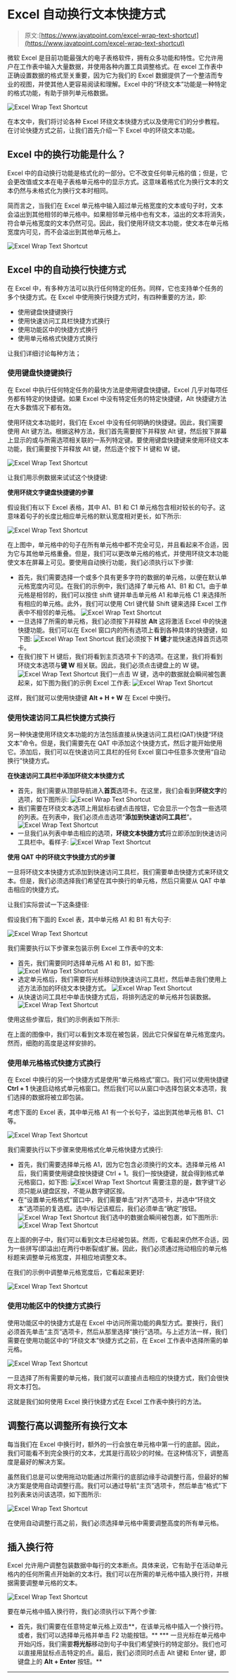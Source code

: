 # Excel 自动换行文本快捷方式

> 原文:[https://www.javatpoint.com/excel-wrap-text-shortcut](https://www.javatpoint.com/excel-wrap-text-shortcut)

微软 Excel 是目前功能最强大的电子表格软件，拥有众多功能和特性。它允许用户在工作表中输入大量数据，并使用各种内置工具调整格式。在 excel 工作表中正确设置数据的格式至关重要，因为它为我们的 Excel 数据提供了一个整洁而专业的视图，并使其他人更容易阅读和理解。Excel 中的“环绕文本”功能是一种特定的格式功能，有助于排列单元格数据。

![Excel Wrap Text Shortcut](img/705bfc5b4344621d21bbd4793910b281.png)

在本文中，我们将讨论各种 Excel 环绕文本快捷方式以及使用它们的分步教程。在讨论快捷方式之前，让我们首先介绍一下 Excel 中的环绕文本功能。

## Excel 中的换行功能是什么？

Excel 中的自动换行功能是格式化的一部分。它不改变任何单元格的值；但是，它会更改值或文本在电子表格单元格中的显示方式。这意味着格式化为换行文本的文本仍然与未格式化为换行文本时相同。

简而言之，当我们在 Excel 单元格中输入超过单元格宽度的文本或句子时，文本会溢出到其他相邻的单元格中。如果相邻单元格中也有文本，溢出的文本将消失，符合单元格宽度的文本仍然可见。因此，我们使用环绕文本功能，使文本在单元格宽度内可见，而不会溢出到其他单元格上。

![Excel Wrap Text Shortcut](img/f88fef0018a5ff5ac163652ebb3c0ac3.png)

## Excel 中的自动换行快捷方式

在 Excel 中，有多种方法可以执行任何特定的任务。同样，它也支持单个任务的多个快捷方式。在 Excel 中使用换行快捷方式时，有四种重要的方法，即:

*   使用键盘快捷键换行
*   使用快速访问工具栏快捷方式换行
*   使用功能区中的快捷方式换行
*   使用单元格格式快捷方式换行

让我们详细讨论每种方法；

### 使用键盘快捷键换行

在 Excel 中执行任何特定任务的最快方法是使用键盘快捷键。Excel 几乎对每项任务都有特定的快捷键。如果 Excel 中没有特定任务的特定快捷键，Alt 快捷键方法在大多数情况下都有效。

使用环绕文本功能时，我们在 Excel 中没有任何明确的快捷键。因此，我们需要使用 Alt 键方法。根据这种方法，我们首先需要按下并释放 Alt 键，然后按下屏幕上显示的或与所需选项相关联的一系列特定键。要使用键盘快捷键来使用环绕文本功能，我们需要按下并释放 Alt 键，然后逐个按下 H 键和 W 键。

![Excel Wrap Text Shortcut](img/e093f16ac23e8c639501a7be4254853a.png)

让我们用示例数据来试试这个快捷键:

**使用环绕文字键盘快捷键的步骤**

假设我们有以下 Excel 表格，其中 A1、B1 和 C1 单元格包含相对较长的句子。这意味着句子的长度比相应单元格的默认宽度相对更长，如下所示:

![Excel Wrap Text Shortcut](img/a6f1ce8d4758dea50d3edbb3bf310508.png)

在上图中，单元格中的句子在所有单元格中都不完全可见，并且看起来不合适，因为它与其他单元格重叠。但是，我们可以更改单元格的格式，并使用环绕文本功能使文本在屏幕上可见。要使用自动换行功能，我们必须执行以下步骤:

*   首先，我们需要选择一个或多个具有更多字符的数据的单元格，以便在默认单元格宽度内可见。在我们的示例中，我们选择了单元格 A1、B1 和 C1。由于单元格是相邻的，我们可以按住 shift 键并单击单元格 A1 和单元格 C1 来选择所有相应的单元格。此外，我们可以使用 Ctrl 键代替 Shift 键来选择 Excel 工作表中不相邻的单元格。
    ![Excel Wrap Text Shortcut](img/a17134f104bf2c5a2d663f89af7873f5.png)
*   一旦选择了所需的单元格，我们必须按下并释放 **Alt** 这将激活 Excel 中的快速快捷功能。我们可以在 Excel 窗口内的所有选项上看到各种具体的快捷键，如下图:
    ![Excel Wrap Text Shortcut](img/a4a415a165f77df812bcaf146d09b6bb.png)
    我们必须按下 **H 键**才能快速选择首页选项卡。
*   在我们按下 H 键后，我们将看到主页选项卡下的选项。在这里，我们将看到环绕文本选项与**键 W** 相关联。因此，我们必须点击键盘上的 W 键。
    ![Excel Wrap Text Shortcut](img/5b94795ecd6dfe1f3e2402e4ddf2f972.png)
    我们一点击 W 键，选中的数据就会瞬间被包裹起来，如下图为我们的示例 Excel 工作表:
    ![Excel Wrap Text Shortcut](img/8cdf0665f6b5a9651f137f25d0a65b29.png)

这样，我们就可以使用快捷键 **Alt + H + W** 在 Excel 中换行。

### 使用快速访问工具栏快捷方式换行

另一种快速使用环绕文本功能的方法包括直接从快速访问工具栏(QAT)快捷“环绕文本”命令。但是，我们需要先在 QAT 中添加这个快捷方式，然后才能开始使用它。添加后，我们可以在快速访问工具栏的任何 Excel 窗口中任意多次使用“自动换行”快捷方式。

**在快速访问工具栏中添加环绕文本快捷方式**

*   首先，我们需要从顶部导航进入**首页**选项卡。在这里，我们会看到**环绕文字**的选项，如下图所示:
    ![Excel Wrap Text Shortcut](img/f48b08121c0a83a0daee806ab393ac65.png)
*   我们需要在环绕文本选项上用鼠标右键点击按钮，它会显示一个包含一些选项的列表。在列表中，我们必须点击选项“**添加到快速访问工具栏**”。
    ![Excel Wrap Text Shortcut](img/e0815447a1e0b3ec1b4bb7db584f05f0.png)
*   一旦我们从列表中单击相应的选项，**环绕文本快捷方式**将立即添加到快速访问工具栏中。看样子:
    ![Excel Wrap Text Shortcut](img/929b9f7295e236b0dc8d4bf5c1a60cbf.png)

**使用 QAT 中的环绕文字快捷方式的步骤**

一旦将环绕文本快捷方式添加到快速访问工具栏，我们需要单击快捷方式来环绕文本。但是，我们必须选择我们希望在其中换行的单元格，然后只需要从 QAT 中单击相应的快捷方式。

让我们实际尝试一下这条捷径:

假设我们有下面的 Excel 表，其中单元格 A1 和 B1 有大句子:

![Excel Wrap Text Shortcut](img/c4a639149b6a45a6a9a57fc53c25473d.png)

我们需要执行以下步骤来包装示例 Excel 工作表中的文本:

*   首先，我们需要同时选择单元格 A1 和 B1，如下图:
    ![Excel Wrap Text Shortcut](img/d69860c2413494406b29f304b3a1654e.png)
*   选定单元格后，我们需要将光标移动到快速访问工具栏，然后单击我们使用上述方法添加的环绕文本快捷方式。
    ![Excel Wrap Text Shortcut](img/a23bcdf18cf3229bb046ed0efd8da000.png)
*   从快速访问工具栏中单击快捷方式后，将排列选定的单元格并包装数据。
    ![Excel Wrap Text Shortcut](img/e8c569e43aa9241c89f30f3f74007590.png)

使用这些步骤后，我们的示例表如下所示:

在上面的图像中，我们可以看到文本现在被包装，因此它只保留在单元格宽度内。然而，细胞的高度是这样安排的。

### 使用单元格格式快捷方式换行

在 Excel 中换行的另一个快捷方式是使用“单元格格式”窗口。我们可以使用快捷键 **Ctrl + 1** 快速启动格式单元格窗口。然后我们可以从窗口中选择包装文本选项，我们选择的数据将被立即包装。

考虑下面的 Excel 表，其中单元格 A1 有一个长句子，溢出到其他单元格 B1、C1 等。

![Excel Wrap Text Shortcut](img/4c82bcbf03cdee89532822f72781aff0.png)

我们需要执行以下步骤来使用格式化单元格快捷方式换行:

*   首先，我们需要选择单元格 A1，因为它包含必须换行的文本。选择单元格 A1 后，我们需要使用键盘按快捷键 Ctrl + 1。我们一按快捷键，就会得到格式单元格窗口，如下图:
    ![Excel Wrap Text Shortcut](img/b5e7b8bba08d3905a029045b4b2ec001.png)
    需要注意的是，数字键‘1’必须只能从键盘区按，不能从数字键区按。
*   在“设置单元格格式”窗口中，我们需要单击“对齐”选项卡，并选中“环绕文本”选项前的复选框。选中/标记该框后，我们必须单击“确定”按钮。
    ![Excel Wrap Text Shortcut](img/4f6620fae93795b018a65d9b741445f2.png)
    我们选中的数据会瞬间被包裹，如下图所示:
    ![Excel Wrap Text Shortcut](img/94e4da1809df804ff6ef229f89384391.png)

在上面的例子中，我们可以看到文本已经被包装。然而，它看起来仍然不合适，因为一些拼写(即溢出)在两行中断裂或扩展。因此，我们必须通过拖动相应的单元格标题来调整单元格宽度，并相应地调整文本。

在我们的示例中调整单元格宽度后，它看起来更好:

![Excel Wrap Text Shortcut](img/6ed06de4c5bc41dcb9996acb22c02cf1.png)

### 使用功能区中的快捷方式换行

使用功能区中的快捷方式是在 Excel 中访问所需功能的典型方式。要换行，我们必须首先单击“主页”选项卡，然后从那里选择“换行”选项。与上述方法一样，我们需要在使用功能区中的“环绕文本”快捷方式之前，在 Excel 工作表中选择所需的单元格。

![Excel Wrap Text Shortcut](img/f3a3d43ffdd2be68b27182a115222d0b.png)

一旦选择了所有需要的单元格，我们就可以直接点击相应的快捷方式，我们会很快将文本打包。

这就是我们如何使用 Excel 换行快捷方式在 Excel 工作表中换行的方法。

## 调整行高以调整所有换行文本

每当我们在 Excel 中换行时，额外的一行会放在单元格中第一行的底部。因此，我们可能看不到完全换行的文本，尤其是行高较少的时候。在这种情况下，调整高度是最好的解决方案。

虽然我们总是可以使用拖动功能通过所需行的底部边缘手动调整行高，但最好的解决方案是使用自动调整行高。我们可以通过导航“主页”选项卡，然后单击“格式”下拉列表来访问该选项，如下图所示:

![Excel Wrap Text Shortcut](img/842b10018de953c524cdf89accef82cf.png)

在使用自动调整行高之前，我们必须选择单元格中需要调整高度的所有单元格。

## 插入换行符

Excel 允许用户调整包装数据中每行的文本断点。具体来说，它有助于在活动单元格内的任何所需点开始新的文本行。我们可以在所需的单元格中插入换行符，并根据需要调整单元格的文本。

![Excel Wrap Text Shortcut](img/8187161fcc6d5c1702a8a338181a88e5.png)

要在单元格中插入换行符，我们必须执行以下两个步骤:

*   首先，我们需要在任意特定单元格上双击**，在该单元格中插入一个换行符。或者，我们可以选择单元格并单击 F2 功能按钮。**
***   一旦光标在单元格中开始闪烁，我们需要**将光标**移动到句子中我们希望换行的特定部分。我们也可以直接用鼠标点击特定的点。最后，我们必须同时点击 Alt 键和 Enter 键，即键盘上的 **Alt + Enter** 按钮。**

 *** * ***